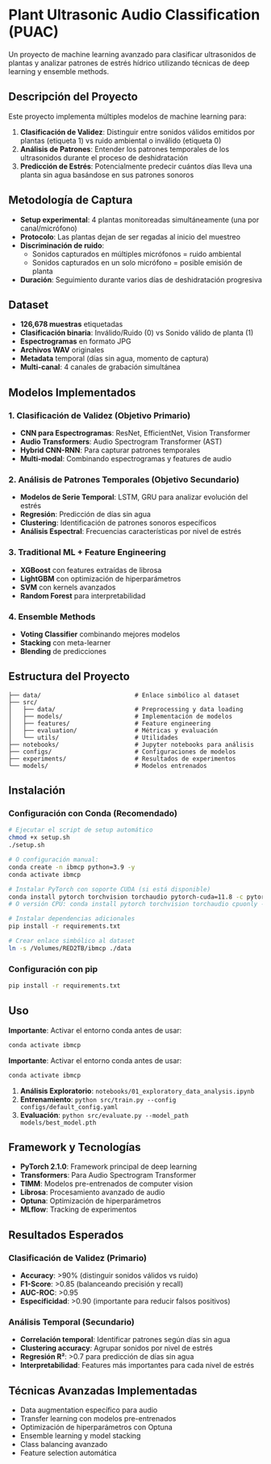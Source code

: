 # Plant Ultrasonic Audio Classification (PUAC)

Un proyecto de machine learning avanzado para clasificar ultrasonidos de plantas y analizar patrones de estrés hídrico utilizando técnicas de deep learning y ensemble methods.

## Descripción del Proyecto

Este proyecto implementa múltiples modelos de machine learning para:

1. **Clasificación de Validez**: Distinguir entre sonidos válidos emitidos por plantas (etiqueta 1) vs ruido ambiental o inválido (etiqueta 0)
2. **Análisis de Patrones**: Entender los patrones temporales de los ultrasonidos durante el proceso de deshidratación
3. **Predicción de Estrés**: Potencialmente predecir cuántos días lleva una planta sin agua basándose en sus patrones sonoros

## Metodología de Captura

- **Setup experimental**: 4 plantas monitoreadas simultáneamente (una por canal/micrófono)
- **Protocolo**: Las plantas dejan de ser regadas al inicio del muestreo
- **Discriminación de ruido**: 
  - Sonidos capturados en múltiples micrófonos = ruido ambiental
  - Sonidos capturados en un solo micrófono = posible emisión de planta
- **Duración**: Seguimiento durante varios días de deshidratación progresiva

## Dataset

- **126,678 muestras** etiquetadas
- **Clasificación binaria**: Inválido/Ruido (0) vs Sonido válido de planta (1)
- **Espectrogramas** en formato JPG
- **Archivos WAV** originales
- **Metadata** temporal (días sin agua, momento de captura)
- **Multi-canal**: 4 canales de grabación simultánea

## Modelos Implementados

### 1. Clasificación de Validez (Objetivo Primario)
- **CNN para Espectrogramas**: ResNet, EfficientNet, Vision Transformer
- **Audio Transformers**: Audio Spectrogram Transformer (AST)
- **Hybrid CNN-RNN**: Para capturar patrones temporales
- **Multi-modal**: Combinando espectrogramas y features de audio

### 2. Análisis de Patrones Temporales (Objetivo Secundario)
- **Modelos de Serie Temporal**: LSTM, GRU para analizar evolución del estrés
- **Regresión**: Predicción de días sin agua
- **Clustering**: Identificación de patrones sonoros específicos
- **Análisis Espectral**: Frecuencias características por nivel de estrés

### 3. Traditional ML + Feature Engineering
- **XGBoost** con features extraídas de librosa
- **LightGBM** con optimización de hiperparámetros
- **SVM** con kernels avanzados
- **Random Forest** para interpretabilidad

### 4. Ensemble Methods
- **Voting Classifier** combinando mejores modelos
- **Stacking** con meta-learner
- **Blending** de predicciones

## Estructura del Proyecto

```
├── data/                          # Enlace simbólico al dataset
├── src/
│   ├── data/                      # Preprocessing y data loading
│   ├── models/                    # Implementación de modelos
│   ├── features/                  # Feature engineering
│   ├── evaluation/                # Métricas y evaluación
│   └── utils/                     # Utilidades
├── notebooks/                     # Jupyter notebooks para análisis
├── configs/                       # Configuraciones de modelos
├── experiments/                   # Resultados de experimentos
└── models/                        # Modelos entrenados
```

## Instalación

### Configuración con Conda (Recomendado)

```bash
# Ejecutar el script de setup automático
chmod +x setup.sh
./setup.sh

# O configuración manual:
conda create -n ibmcp python=3.9 -y
conda activate ibmcp

# Instalar PyTorch con soporte CUDA (si está disponible)
conda install pytorch torchvision torchaudio pytorch-cuda=11.8 -c pytorch -c nvidia -y
# O versión CPU: conda install pytorch torchvision torchaudio cpuonly -c pytorch -y

# Instalar dependencias adicionales
pip install -r requirements.txt

# Crear enlace simbólico al dataset
ln -s /Volumes/RED2TB/ibmcp ./data
```

### Configuración con pip

```bash
pip install -r requirements.txt
```

## Uso

**Importante**: Activar el entorno conda antes de usar:
```bash
conda activate ibmcp
```

**Importante**: Activar el entorno conda antes de usar:
```bash
conda activate ibmcp
```

1. **Análisis Exploratorio**: `notebooks/01_exploratory_data_analysis.ipynb`
2. **Entrenamiento**: `python src/train.py --config configs/default_config.yaml`
3. **Evaluación**: `python src/evaluate.py --model_path models/best_model.pth`

## Framework y Tecnologías

- **PyTorch 2.1.0**: Framework principal de deep learning
- **Transformers**: Para Audio Spectrogram Transformer
- **TIMM**: Modelos pre-entrenados de computer vision
- **Librosa**: Procesamiento avanzado de audio
- **Optuna**: Optimización de hiperparámetros
- **MLflow**: Tracking de experimentos

## Resultados Esperados

### Clasificación de Validez (Primario)
- **Accuracy**: >90% (distinguir sonidos válidos vs ruido)
- **F1-Score**: >0.85 (balanceando precisión y recall)
- **AUC-ROC**: >0.95
- **Especificidad**: >0.90 (importante para reducir falsos positivos)

### Análisis Temporal (Secundario)
- **Correlación temporal**: Identificar patrones según días sin agua
- **Clustering accuracy**: Agrupar sonidos por nivel de estrés
- **Regresión R²**: >0.7 para predicción de días sin agua
- **Interpretabilidad**: Features más importantes para cada nivel de estrés

## Técnicas Avanzadas Implementadas

- Data augmentation específico para audio
- Transfer learning con modelos pre-entrenados
- Optimización de hiperparámetros con Optuna
- Ensemble learning y model stacking
- Class balancing avanzado
- Feature selection automática
